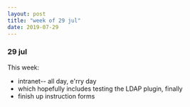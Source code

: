 ```yaml
---
layout: post
title: "week of 29 jul"
date: 2019-07-29
---
```


### 29 jul 

This week:
- intranet-- all day, e'rry day
- which hopefully includes testing the LDAP plugin, finally
- finish up instruction forms
